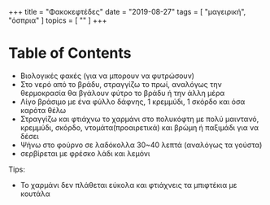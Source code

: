 +++
title = "Φακοκεφτέδες"
date = "2019-08-27"
tags = [ "μαγειρική", "όσπρια" ]
topics = [ "" ]
+++


# Table of Contents



-   Βιολογικές φακές (για να μπορουν να φυτρώσουν)
-   Στο νερό από το βράδυ, στραγγίζω το πρωί, αναλόγως την θερμοκρασία θα βγάλουν φύτρο το βράδυ ή την άλλη μέρα
-   Λίγο βράσιμο με ένα φύλλο δάφνης, 1 κρεμμύδι, 1 σκόρδο και όσα καρότα θέλω
-   Στραγγίζω και φτιάχνω το χαρμάνι στο πολυκόφτη με πολύ μαιντανό, κρεμμύδι, σκόρδο, ντομάτα(προαιρετικά) και βρώμη ή παξιμάδι για να δέσει
-   Ψήνω στο φούρνο σε λαδόκολλα 30~40 λεπτά (αναλόγως τα γούστα)
-   σερβίρεται με φρέσκο λάδι και λεμόνι

Tips:

-   Το χαρμάνι δεν πλάθεται εύκολα και φτιάχνεις τα μπιφτέκια με κουτάλα

